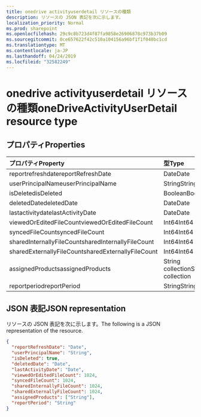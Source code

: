 ```yaml
---
title: onedrive activityuserdetail リソースの種類
description: リソースの JSON 表記を次に示します。
localization_priority: Normal
ms.prod: sharepoint
ms.openlocfilehash: 29c9c8b723d4f87fa9858e26906878c973b37b09
ms.sourcegitcommit: 0ce657622f42c510a104156a96bf1f1f040bc1cd
ms.translationtype: MT
ms.contentlocale: ja-JP
ms.lasthandoff: 04/24/2019
ms.locfileid: "32582249"
---
```

# <a name="onedriveactivityuserdetail-resource-type"></a><span data-ttu-id="2421e-103">onedrive activityuserdetail リソースの種類</span><span class="sxs-lookup"><span data-stu-id="2421e-103">oneDriveActivityUserDetail resource type</span></span>

## <a name="properties"></a><span data-ttu-id="2421e-104">プロパティ</span><span class="sxs-lookup"><span data-stu-id="2421e-104">Properties</span></span>

| <span data-ttu-id="2421e-105">プロパティ</span><span class="sxs-lookup"><span data-stu-id="2421e-105">Property</span></span>                  | <span data-ttu-id="2421e-106">型</span><span class="sxs-lookup"><span data-stu-id="2421e-106">Type</span></span>              |
| :------------------------ | :---------------- |
| <span data-ttu-id="2421e-107">reportrefreshdate</span><span class="sxs-lookup"><span data-stu-id="2421e-107">reportRefreshDate</span></span>         | <span data-ttu-id="2421e-108">Date</span><span class="sxs-lookup"><span data-stu-id="2421e-108">Date</span></span>              |
| <span data-ttu-id="2421e-109">userPrincipalName</span><span class="sxs-lookup"><span data-stu-id="2421e-109">userPrincipalName</span></span>         | <span data-ttu-id="2421e-110">String</span><span class="sxs-lookup"><span data-stu-id="2421e-110">String</span></span>            |
| <span data-ttu-id="2421e-111">isDeleted</span><span class="sxs-lookup"><span data-stu-id="2421e-111">isDeleted</span></span>                 | <span data-ttu-id="2421e-112">Boolean</span><span class="sxs-lookup"><span data-stu-id="2421e-112">Boolean</span></span>           |
| <span data-ttu-id="2421e-113">deletedDate</span><span class="sxs-lookup"><span data-stu-id="2421e-113">deletedDate</span></span>               | <span data-ttu-id="2421e-114">Date</span><span class="sxs-lookup"><span data-stu-id="2421e-114">Date</span></span>              |
| <span data-ttu-id="2421e-115">lastactivitydate</span><span class="sxs-lookup"><span data-stu-id="2421e-115">lastActivityDate</span></span>          | <span data-ttu-id="2421e-116">Date</span><span class="sxs-lookup"><span data-stu-id="2421e-116">Date</span></span>              |
| <span data-ttu-id="2421e-117">viewedOrEditedFileCount</span><span class="sxs-lookup"><span data-stu-id="2421e-117">viewedOrEditedFileCount</span></span>   | <span data-ttu-id="2421e-118">Int64</span><span class="sxs-lookup"><span data-stu-id="2421e-118">Int64</span></span>             |
| <span data-ttu-id="2421e-119">syncedFileCount</span><span class="sxs-lookup"><span data-stu-id="2421e-119">syncedFileCount</span></span>           | <span data-ttu-id="2421e-120">Int64</span><span class="sxs-lookup"><span data-stu-id="2421e-120">Int64</span></span>             |
| <span data-ttu-id="2421e-121">sharedInternallyFileCount</span><span class="sxs-lookup"><span data-stu-id="2421e-121">sharedInternallyFileCount</span></span> | <span data-ttu-id="2421e-122">Int64</span><span class="sxs-lookup"><span data-stu-id="2421e-122">Int64</span></span>             |
| <span data-ttu-id="2421e-123">sharedExternallyFileCount</span><span class="sxs-lookup"><span data-stu-id="2421e-123">sharedExternallyFileCount</span></span> | <span data-ttu-id="2421e-124">Int64</span><span class="sxs-lookup"><span data-stu-id="2421e-124">Int64</span></span>             |
| <span data-ttu-id="2421e-125">assignedProducts</span><span class="sxs-lookup"><span data-stu-id="2421e-125">assignedProducts</span></span>          | <span data-ttu-id="2421e-126">String collection</span><span class="sxs-lookup"><span data-stu-id="2421e-126">String collection</span></span> |
| <span data-ttu-id="2421e-127">reportperiod</span><span class="sxs-lookup"><span data-stu-id="2421e-127">reportPeriod</span></span>              | <span data-ttu-id="2421e-128">String</span><span class="sxs-lookup"><span data-stu-id="2421e-128">String</span></span>            |

## <a name="json-representation"></a><span data-ttu-id="2421e-129">JSON 表記</span><span class="sxs-lookup"><span data-stu-id="2421e-129">JSON representation</span></span>

<span data-ttu-id="2421e-130">リソースの JSON 表記を次に示します。</span><span class="sxs-lookup"><span data-stu-id="2421e-130">The following is a JSON representation of the resource.</span></span>

<!-- {
  "blockType": "resource",
  "@odata.type": "microsoft.graph.oneDriveActivityUserDetail"
} -->

```json
{
  "reportRefreshDate": "Date", 
  "userPrincipalName": "String", 
  "isDeleted": true, 
  "deletedDate": "Date", 
  "lastActivityDate": "Date", 
  "viewedOrEditedFileCount": 1024, 
  "syncedFileCount": 1024, 
  "sharedInternallyFileCount": 1024, 
  "sharedExternallyFileCount": 1024, 
  "assignedProducts": ["String"], 
  "reportPeriod": "String"
}
```
